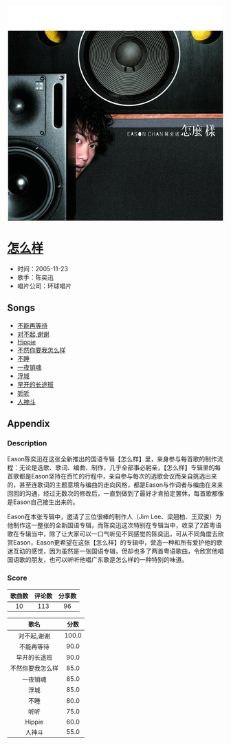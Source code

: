 <p align="center">
	<img src="imgs/怎么样.jpg" alt="album_img" />
</p>

# [怎么样](https://music.163.com/album?id=6479)

* 时间：2005-11-23
* 歌手：陈奕迅
* 唱片公司：环球唱片
## Songs

* [不能再等待](songs/不能再等待_66131/README.md)
* [对不起,谢谢](songs/对不起_谢谢_66136/README.md)
* [Hippie](songs/hippie_66140/README.md)
* [不然你要我怎么样](songs/不然你要我怎么样_66144/README.md)
* [不睡](songs/不睡_66148/README.md)
* [一夜销魂](songs/一夜销魂_66151/README.md)
* [浮城](songs/浮城_66155/README.md)
* [早开的长途班](songs/早开的长途班_66159/README.md)
* [听听](songs/听听_66162/README.md)
* [人神斗](songs/人神斗_66166/README.md)
## Appendix

### Description

Eason陈奕迅在这张全新推出的国语专辑【怎么样】里，亲身参与每首歌的制作流程：无论是选歌、歌词、编曲、制作，几乎全部事必躬亲，【怎么样】专辑里的每首歌都是Eason坚持在百忙的行程中，亲自参与每次的选歌会议而亲自挑选出来的，甚至连歌词的主题意境与编曲的走向风格，都是Eason与作词者与编曲在来来回回的沟通，经过无数次的修改后，一直到做到了最好才肯拍定罢休，每首歌都像是Eason自己接生出来的。

Eason在本张专辑中，邀请了三位很棒的制作人（Jim Lee、梁翘柏、王双骏）为他制作这一整张的全新国语专辑，而陈奕迅这次特别在专辑当中，收录了2首粤语歌在专辑当中，除了让大家可以一口气听见不同感觉的陈奕迅，可从不同角度去欣赏Eason，Eason更希望在这张【怎么样】的专辑中，营造一种和所有爱护他的歌迷互动的感觉，因为虽然是一张国语专辑，但却也多了两首粤语歌曲，令欣赏他唱国语歌的朋友，也可以听听他唱广东歌是怎么样的一种特别的味道。

### Score

|歌曲数|评论数|分享数|
|:---:|:---:|:---:|
|10|113|96|

|歌名|分数|
|:---:|:---:|
|对不起,谢谢|100.0
|不能再等待|90.0
|早开的长途班|90.0
|不然你要我怎么样|85.0
|一夜销魂|85.0
|浮城|85.0
|不睡|80.0
|听听|75.0
|Hippie|60.0
|人神斗|55.0
